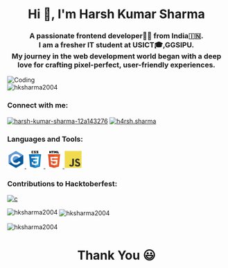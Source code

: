 <h1 align="center">Hi 👋, I'm Harsh Kumar Sharma</h1>
<h3 align="center">A passionate frontend developer🧑‍💻 from India🇮🇳.<br>I am a fresher IT student at USICT🎓,GGSIPU.<br> My journey in the web development world began with a deep love for crafting pixel-perfect, user-friendly experiences.</h3>
<img align="right" alt="Coding" width="800" src="https://user-images.githubusercontent.com/74038190/225813708-98b745f2-7d22-48cf-9150-083f1b00d6c9.gif">

<p align="left"> <img src="https://komarev.com/ghpvc/?username=hksharma2004&label=Profile%20views&color=0e75b6&style=flat" alt="hksharma2004" /> </p>

<h3 align="left">Connect with me:</h3>
<p align="left">
<a href="https://linkedin.com/in/harsh-kumar-sharma-12a143276" target="blank"><img align="center" src="https://raw.githubusercontent.com/rahuldkjain/github-profile-readme-generator/master/src/images/icons/Social/linked-in-alt.svg" alt="harsh-kumar-sharma-12a143276" height="30" width="40" /></a>
<a href="https://instagram.com/h4rsh.sharma" target="blank"><img align="center" src="https://raw.githubusercontent.com/rahuldkjain/github-profile-readme-generator/master/src/images/icons/Social/instagram.svg" alt="h4rsh.sharma" height="30" width="40" /></a>
</p>

<h3 align="left">Languages and Tools:</h3>
<p align="left"> <a href="https://www.cprogramming.com/" target="_blank" rel="noreferrer"> <img src="https://raw.githubusercontent.com/devicons/devicon/master/icons/c/c-original.svg" alt="c" width="40" height="40"/> </a> <a href="https://www.w3schools.com/css/" target="_blank" rel="noreferrer"> <img src="https://raw.githubusercontent.com/devicons/devicon/master/icons/css3/css3-original-wordmark.svg" alt="css3" width="40" height="40"/> </a> <a href="https://www.w3.org/html/" target="_blank" rel="noreferrer"> <img src="https://raw.githubusercontent.com/devicons/devicon/master/icons/html5/html5-original-wordmark.svg" alt="html5" width="40" height="40"/> </a> <a href="https://developer.mozilla.org/en-US/docs/Web/JavaScript" target="_blank" rel="noreferrer"> <img src="https://raw.githubusercontent.com/devicons/devicon/master/icons/javascript/javascript-original.svg" alt="javascript" width="40" height="40"/> </a> </p>
<h3> Contributions to Hacktoberfest: </h3>
<p> <a href="https://holopin.me/hksharma2004" target="_blank" rel="noreferrer"> <img src="https://assets.holopin.io/hf2023levels/level0-gold-0-0-0.webp" alt="c" width="50" height="50"/> </a> </p>

<p><img align="left" src="https://github-readme-stats.vercel.app/api/top-langs?username=hksharma2004&show_icons=true&locale=en&layout=compact" alt="hksharma2004" /></p>

<p>&nbsp;<img align="center" src="https://github-readme-stats.vercel.app/api?username=hksharma2004&show_icons=true&locale=en" alt="hksharma2004" /></p>

<p><img align="center" src="https://github-readme-streak-stats.herokuapp.com/?user=hksharma2004&" alt="hksharma2004" /></p>


<h1 align="center"> Thank You 😃</h1>

